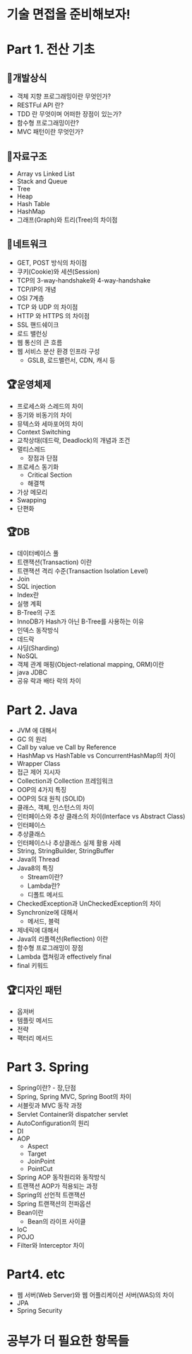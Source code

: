 # 기술 면접을 준비해보자!

# Part 1. 전산 기초

## 🎨개발상식

- 객체 지향 프로그래밍이란 무엇인가?
- RESTFul API 란?
- TDD 란 무엇이며 어떠한 장점이 있는가?
- 함수형 프로그래밍이란?
- MVC 패턴이란 무엇인가?

## 🎁자료구조

- Array vs Linked List
- Stack and Queue
- Tree
- Heap
- Hash Table
- HashMap
- 그래프(Graph)와 트리(Tree)의 차이점

## 🎁네트워크

- GET, POST 방식의 차이점
- 쿠키(Cookie)와 세션(Session)
- TCP의 3-way-handshake와 4-way-handshake
- TCP/IP의 개념
- OSI 7계층
- TCP 와 UDP 의 차이점
- HTTP 와 HTTPS 의 차이점
- SSL 핸드쉐이크
- 로드 밸런싱
- 웹 통신의 큰 흐름
- 웹 서비스 분산 환경 인프라 구성
  - GSLB, 로드밸런서, CDN, 캐시 등

## 🏆운영체제

- 프로세스와 스레드의 차이
- 동기와 비동기의 차이
- 뮤텍스와 세마포어의 차이
- Context Switching
- 교착상태(데드락, Deadlock)의 개념과 조건
- 멀티스레드
    - 장점과 단점
- 프로세스 동기화
    - Critical Section
    - 해결책
- 가상 메모리
- Swapping
- 단편화
    
## 🏆DB

- 데이터베이스 풀
- 트랜잭션(Transaction) 이란
- 트랜잭션 격리 수준(Transaction Isolation Level)
- Join
- SQL injection
- Index란
- 실행 계획
- B-Tree의 구조
- InnoDB가 Hash가 아닌 B-Tree를 사용하는 이유
- 인덱스 동작방식
- 데드락
- 샤딩(Sharding)
- NoSQL
- 객체 관계 매핑(Object-relational mapping, ORM)이란
- java JDBC
- 공유 락과 배타 락의 차이

# Part 2. Java

- JVM 에 대해서
- GC 의 원리
- Call by value ve Call by Reference
- HashMap vs HashTable vs ConcurrentHashMap의 차이
- Wrapper Class
- 접근 제어 지시자
- Collection과 Collection 프레임워크
- OOP의 4가지 특징
- OOP의 5대 원칙 (SOLID)
- 클래스, 객체, 인스턴스의 차이
- 인터페이스와 추상 클래스의 차이(Interface vs Abstract Class)
- 인터페이스
- 추상클래스
- 인터페이스나 추상클래스 실제 활용 사례
- String, StringBuilder, StringBuffer
- Java의 Thread
- Java8의 특징
    - Stream이란?
    - Lambda란?
    - 디폴트 메서드
- CheckedException과 UnCheckedException의 차이
- Synchronize에 대해서
    - 메서드, 블럭
- 제네릭에 대해서
- Java의 리플렉션(Reflection) 이란
- 함수형 프로그래밍이 장점
- Lambda 캡쳐링과 effectively final
- final 키워드

## 🏆디자인 패턴

- 옵저버
- 템플릿 메서드
- 전략
- 팩터리 메서드

# Part 3. Spring

- Spring이란? - 장,단점
- Spring, Spring MVC, Spring Boot의 차이
- 서블릿과 MVC 동작 과정
- Servlet Container와 dispatcher servlet
- AutoConfiguration의 원리
- DI
- AOP
  - Aspect
  - Target
  - JoinPoint
  - PointCut
- Spring AOP 동작원리와 동작방식
- 트랜잭션 AOP가 적용되는 과정
- Spring의 선언적 트랜잭션
- Spring 트랜잭션의 전파옵션
- Bean이란
    - Bean의 라이프 사이클
- IoC
- POJO
- Filter와 Interceptor 차이

# Part4. etc

- 웹 서버(Web Server)와 웹 어플리케이션 서버(WAS)의 차이
- JPA
- Spring Security

# 공부가 더 필요한 항목들

